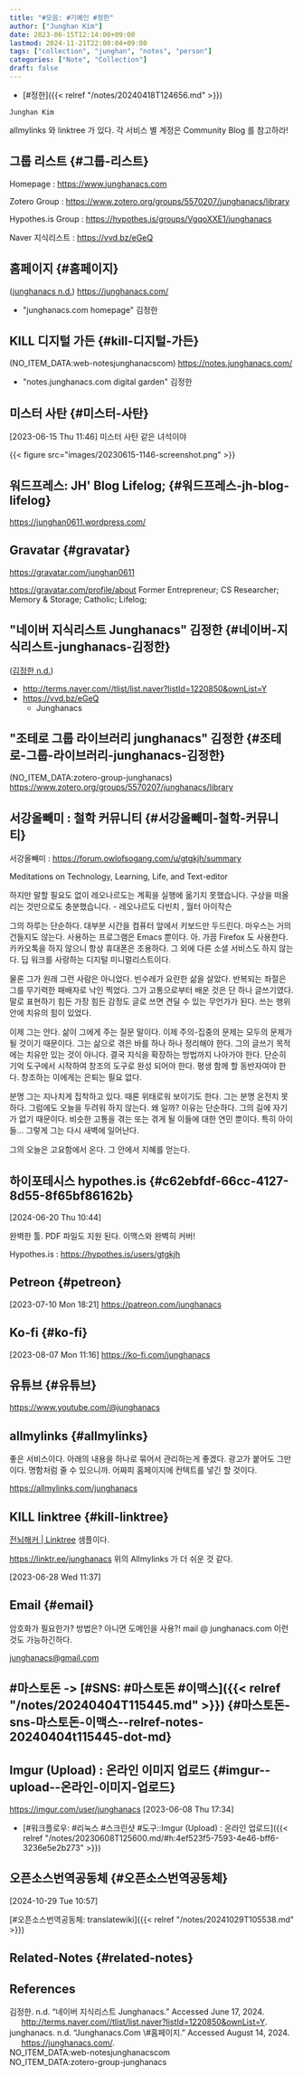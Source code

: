 ```yaml
---
title: "#모음: #기예인 #정한"
author: ["Junghan Kim"]
date: 2023-06-15T12:14:00+09:00
lastmod: 2024-11-21T22:00:04+09:00
tags: ["collection", "junghan", "notes", "person"]
categories: ["Note", "Collection"]
draft: false
---
```


-   [#정한]({{< relref "/notes/20240418T124656.md" >}})

```text
Junghan Kim
```

allmylinks 와 linktree 가 있다. 각 서비스 별 계정은 Community Blog 를 참고하라!


## 그룹 리스트 {#그룹-리스트}

Homepage
: <https://www.junghanacs.com>

Zotero Group
: <https://www.zotero.org/groups/5570207/junghanacs/library>

Hypothes.is Group
: <https://hypothes.is/groups/VgqoXXE1/junghanacs>

Naver 지식리스트
: <https://vvd.bz/eGeQ>


## 홈페이지 {#홈페이지}

(<a href="#citeproc_bib_item_2">junghanacs n.d.</a>) <https://junghanacs.com/>

-   "junghanacs.com homepage" 김정한


## KILL 디지털 가든 {#kill-디지털-가든}

(NO_ITEM_DATA:web-notesjunghanacscom) <https://notes.junghanacs.com/>

-   "notes.junghanacs.com digital garden" 김정한


## 미스터 사탄 {#미스터-사탄}

<span class="timestamp-wrapper"><span class="timestamp">[2023-06-15 Thu 11:46]</span></span> 미스터 사탄 같은 녀석이야

{{< figure src="images/20230615-1146-screenshot.png" >}}


## 워드프레스: JH' Blog Lifelog; {#워드프레스-jh-blog-lifelog}

<https://junghan0611.wordpress.com/>


## Gravatar {#gravatar}

<https://gravatar.com/junghan0611>

<https://gravatar.com/profile/about> Former Entrepreneur; CS Researcher; Memory &amp; Storage; Catholic; Lifelog;


## "네이버 지식리스트 Junghanacs" 김정한 {#네이버-지식리스트-junghanacs-김정한}

(<a href="#citeproc_bib_item_1">김정한 n.d.</a>)

-   <http://terms.naver.com//tlist/list.naver?listId=1220850&ownList=Y>
-   <https://vvd.bz/eGeQ>
    -   Junghanacs


## "조테로 그룹 라이브러리 junghanacs" 김정한 {#조테로-그룹-라이브러리-junghanacs-김정한}

(NO_ITEM_DATA:zotero-group-junghanacs) <https://www.zotero.org/groups/5570207/junghanacs/library>


## 서강올빼미 : 철학 커뮤니티 {#서강올빼미-철학-커뮤니티}

서강올빼미
: <https://forum.owlofsogang.com/u/gtgkjh/summary>

Meditations on Technology, Learning, Life, and Text-editor

하지만 말할 필요도 없이 레오나르도는 계획을 실행에 옮기지 못했습니다. 구상을 떠올리는 것만으로도 충분했습니다. - 레오나르도 다빈치 , 월터 아이작슨

그의 하루는 단순하다. 대부분 시간을 컴퓨터 앞에서 키보드만 두드린다. 마우스는 거의 건들지도 않는다. 사용하는 프로그램은 Emacs 뿐이다. 아. 가끔 Firefox 도 사용한다. 카카오톡을 하지 않으니 항상 휴대폰은 조용하다. 그 외에 다른 소셜 서비스도 하지 않는다. 딥 워크를 사랑하는 디지털 미니멀리스트이다.

물론 그가 원래 그런 사람은 아니었다. 빈수레가 요란한 삶을 살았다. 반복되는 좌절은 그를 무기력한 패배자로 낙인 찍었다. 그가 고통으로부터 배운 것은 단 하나 글쓰기였다. 말로 표현하기 힘든 가장 힘든 감정도 글로 쓰면 견딜 수 있는 무언가가 된다. 쓰는 행위 안에 치유의 힘이 있었다.

이제 그는 안다. 삶이 그에게 주는 질문 말이다. 이제 주의-집중의 문제는 모두의 문제가 될 것이기 때문이다. 그는 삶으로 겪은 바를 하나 하나 정리해야 한다. 그의 글쓰기 목적에는 치유만 있는 것이 아니다. 결국 지식을 확장하는 방법까지 나아가야 한다. 단순히 기억 도구에서 시작하여 창조의 도구로 완성 되어야 한다. 평생 함께 할 동반자여야 한다. 창조하는 이에게는 은퇴는 필요 없다.

분명 그는 지나치게 집착하고 있다. 때론 위태로워 보이기도 한다. 그는 분명 온전치 못하다. 그럼에도 오늘을 두려워 하지 않는다. 왜 일까? 이유는 단순하다. 그의 길에 자기가 없기 때문이다. 비슷한 고통을 겪는 또는 겪게 될 이들에 대한 연민 뿐이다. 특히 아이들... 그렇게 그는 다시 새벽에 일어난다.

그의 오늘은 고요함에서 온다. 그 안에서 지혜를 얻는다.


## 하이포테시스 hypothes.is {#c62ebfdf-66cc-4127-8d55-8f65bf86162b}

<span class="timestamp-wrapper"><span class="timestamp">[2024-06-20 Thu 10:44]</span></span>

완벽한 툴. PDF 파일도 지원 된다. 이맥스와 완벽히 커버!

Hypothes.is
: <https://hypothes.is/users/gtgkjh>


## Petreon {#petreon}

<span class="timestamp-wrapper"><span class="timestamp">[2023-07-10 Mon 18:21]</span></span> <https://patreon.com/junghanacs>


## Ko-fi {#ko-fi}

<span class="timestamp-wrapper"><span class="timestamp">[2023-08-07 Mon 11:16]</span></span> <https://ko-fi.com/junghanacs>


## 유튜브 {#유튜브}

<https://www.youtube.com/@junghanacs>


## allmylinks {#allmylinks}

좋은 서비스이다. 아래의 내용을 하나로 묶어서 관리하는게 좋겠다. 광고가 붙어도 그만이다. 명함처럼 줄 수 있으니까. 어짜피 홈페이지에 컨텍트를 넣긴 할 것이다.

<https://allmylinks.com/junghanacs>


## KILL linktree {#kill-linktree}

[전뇌해커 | Linktree](https://linktr.ee/ychoi23) 샘플이다.

<https://linktr.ee/junghanacs> 위의 Allmylinks 가 더 쉬운 것 같다.

<span class="timestamp-wrapper"><span class="timestamp">[2023-06-28 Wed 11:37]</span></span>


## Email {#email}

암호화가 필요한가? 방법은? 아니면 도메인을 사용?! mail @ junghanacs.com 이런 것도 가능하긴하다.

junghanacs@gmail.com


## #마스토돈 -&gt; [#SNS: #마스토돈 #이맥스]({{< relref "/notes/20240404T115445.md" >}}) {#마스토돈-sns-마스토돈-이맥스--relref-notes-20240404t115445-dot-md}


## Imgur (Upload) : 온라인 이미지 업로드 {#imgur--upload--온라인-이미지-업로드}

<https://imgur.com/user/junghanacs> <span class="timestamp-wrapper"><span class="timestamp">[2023-06-08 Thu 17:34]</span></span>

-   [#워크플로우: #리눅스 #스크린샷 #도구::Imgur (Upload) : 온라인 업로드]({{< relref "/notes/20230608T125600.md/#h:4ef523f5-7593-4e46-bff6-3236e5e2b273" >}})


## 오픈소스번역공동체 {#오픈소스번역공동체}

<span class="timestamp-wrapper"><span class="timestamp">[2024-10-29 Tue 10:57]</span></span>

[#오픈소스번역공동체: translatewiki]({{< relref "/notes/20241029T105538.md" >}})


## Related-Notes {#related-notes}

## References

<style>.csl-entry{text-indent: -1.5em; margin-left: 1.5em;}</style><div class="csl-bib-body">
  <div class="csl-entry"><a id="citeproc_bib_item_1"></a>김정한. n.d. “네이버 지식리스트 Junghanacs.” Accessed June 17, 2024. <a href="http://terms.naver.com//tlist/list.naver?listId=1220850&ownList=Y">http://terms.naver.com//tlist/list.naver?listId=1220850&#38;ownList=Y</a>.</div>
  <div class="csl-entry"><a id="citeproc_bib_item_2"></a>junghanacs. n.d. “Junghanacs.Com \#홈페이지.” Accessed August 14, 2024. <a href="https://junghanacs.com/">https://junghanacs.com/</a>.</div>
  <div class="csl-entry">NO_ITEM_DATA:web-notesjunghanacscom</div>
  <div class="csl-entry">NO_ITEM_DATA:zotero-group-junghanacs</div>
</div>
